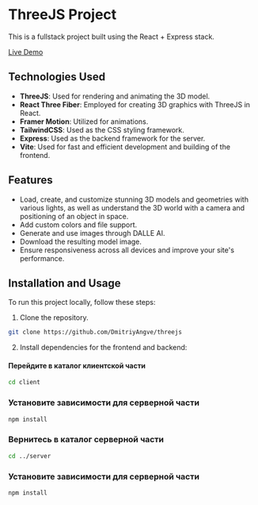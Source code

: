 # ThreeJS Project

This is a fullstack project built using the React + Express stack.

[Live Demo](https://threejs-angve.netlify.app/)

## Technologies Used

- **ThreeJS**: Used for rendering and animating the 3D model.
- **React Three Fiber**: Employed for creating 3D graphics with ThreeJS in React.
- **Framer Motion**: Utilized for animations.
- **TailwindCSS**: Used as the CSS styling framework.
- **Express**: Used as the backend framework for the server.
- **Vite**: Used for fast and efficient development and building of the frontend.

## Features

- Load, create, and customize stunning 3D models and geometries with various lights, as well as understand the 3D world with a camera and positioning of an object in space.
- Add custom colors and file support.
- Generate and use images through DALLE AI.
- Download the resulting model image.
- Ensure responsiveness across all devices and improve your site's performance.

## Installation and Usage

To run this project locally, follow these steps:

1. Clone the repository.
```bash
git clone https://github.com/DmitriyAngve/threejs
```
2. Install dependencies for the frontend and backend:   
#### Перейдите в каталог клиентской части
```bash
cd client
```
### Установите зависимости для серверной части
```bash
npm install
```
### Вернитесь в каталог серверной части
```bash
cd ../server
```
### Установите зависимости для серверной части
```bash
npm install
```
